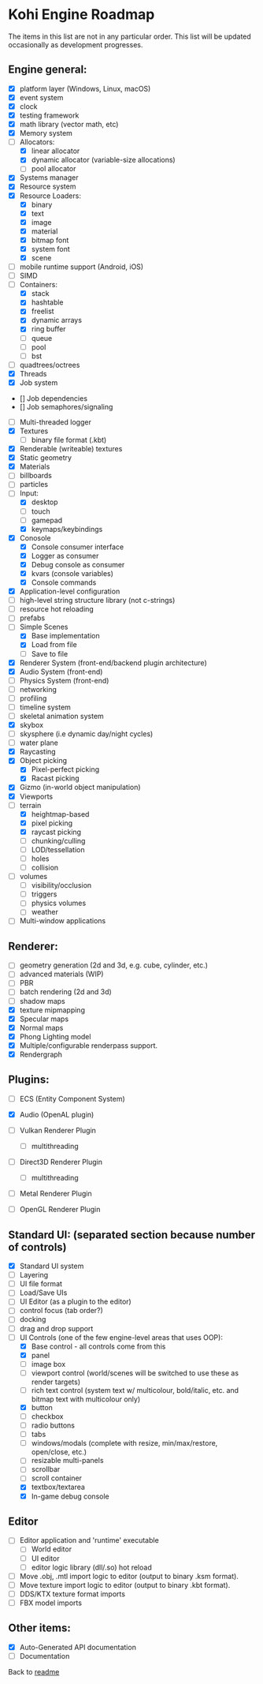 # Kohi Engine Roadmap 
The items in this list are not in any particular order. This list will be updated occasionally as development progresses.

## Engine general:
- [x] platform layer (Windows, Linux, macOS)
- [x] event system
- [x] clock
- [x] testing framework
- [x] math library (vector math, etc)
- [x] Memory system 
- [ ] Allocators:
  - [x] linear allocator
  - [x] dynamic allocator (variable-size allocations)
  - [ ] pool allocator
- [x] Systems manager
- [x] Resource system 
- [x] Resource Loaders:
  - [x] binary
  - [x] text
  - [x] image
  - [x] material 
  - [x] bitmap font 
  - [x] system font 
  - [x] scene
- [ ] mobile runtime support (Android, iOS)
- [ ] SIMD
- [ ] Containers:
  - [x] stack
  - [x] hashtable
  - [x] freelist
  - [x] dynamic arrays  
  - [x] ring buffer
  - [ ] queue 
  - [ ] pool 
  - [ ] bst
- [ ] quadtrees/octrees
- [x] Threads 
- [x] Job system
-  [] Job dependencies
-  [] Job semaphores/signaling
- [ ] Multi-threaded logger
- [x] Textures 
  - [ ] binary file format (.kbt)
- [x] Renderable (writeable) textures 
- [x] Static geometry 
- [x] Materials 
- [ ] billboards
- [ ] particles
- [ ] Input:
  - [x] desktop
  - [ ] touch
  - [ ] gamepad
  - [x] keymaps/keybindings
- [x] Conosole
  - [x] Console consumer interface
  - [x] Logger as consumer
  - [x] Debug console as consumer 
  - [x] kvars (console variables)
  - [x] Console commands
- [x] Application-level configuration
- [ ] high-level string structure library (not c-strings)
- [ ] resource hot reloading
- [ ] prefabs
- [ ] Simple Scenes
  - [x] Base implementation
  - [x] Load from file 
  - [ ] Save to file
- [x] Renderer System (front-end/backend plugin architecture)
- [x] Audio System (front-end)
- [ ] Physics System (front-end)
- [ ] networking
- [ ] profiling
- [ ] timeline system
- [ ] skeletal animation system
- [x] skybox
- [ ] skysphere (i.e dynamic day/night cycles)
- [ ] water plane
- [x] Raycasting
- [x] Object picking 
  - [x] Pixel-perfect picking 
  - [x] Racast picking
- [x] Gizmo (in-world object manipulation)
- [x] Viewports
- [ ] terrain
  - [x] heightmap-based
  - [x] pixel picking
  - [x] raycast picking 
  - [ ] chunking/culling
  - [ ] LOD/tessellation
  - [ ] holes
  - [ ] collision
- [ ] volumes 
  - [ ] visibility/occlusion
  - [ ] triggers 
  - [ ] physics volumes 
  - [ ] weather
- [ ] Multi-window applications

## Renderer:
- [ ] geometry generation (2d and 3d, e.g. cube, cylinder, etc.)
- [ ] advanced materials (WIP)
- [ ] PBR
- [ ] batch rendering (2d and 3d)
- [ ] shadow maps
- [x] texture mipmapping
- [x] Specular maps 
- [x] Normal maps 
- [x] Phong Lighting model 
- [x] Multiple/configurable renderpass support.
- [x] Rendergraph

## Plugins:
 - [ ] ECS (Entity Component System)
 - [x] Audio (OpenAL plugin)
 - [ ] Vulkan Renderer Plugin
   - [ ] multithreading
 - [ ] Direct3D Renderer Plugin 
   - [ ] multithreading
 - [ ] Metal Renderer Plugin 
 - [ ] OpenGL Renderer Plugin 


## Standard UI: (separated section because number of controls)
- [x] Standard UI system
- [ ] Layering
- [ ] UI file format
- [ ] Load/Save UIs
- [ ] UI Editor (as a plugin to the editor)
- [ ] control focus (tab order?)
- [ ] docking
- [ ] drag and drop support
- [ ] UI Controls (one of the few engine-level areas that uses OOP):
  * [x] Base control - all controls come from this
  * [x] panel
  * [ ] image box
  * [ ] viewport control (world/scenes will be switched to use these as render targets)
  * [ ] rich text control (system text w/ multicolour, bold/italic, etc. and bitmap text with multicolour only)
  * [x] button
  * [ ] checkbox
  * [ ] radio buttons
  * [ ] tabs
  * [ ] windows/modals (complete with resize, min/max/restore, open/close, etc.)
  * [ ] resizable multi-panels
  * [ ] scrollbar
  * [ ] scroll container
  * [x] textbox/textarea
  * [x] In-game debug console

## Editor 
- [ ] Editor application and 'runtime' executable
  - [ ] World editor
  - [ ] UI editor
  - [ ] editor logic library (dll/.so) hot reload
- [ ] Move .obj, .mtl import logic to editor (output to binary .ksm format).
- [ ] Move texture import logic to editor (output to binary .kbt format).
- [ ] DDS/KTX texture format imports
- [ ] FBX model imports 

## Other items:
- [x] Auto-Generated API documentation
- [ ] Documentation

Back to [readme](readme.md) 
